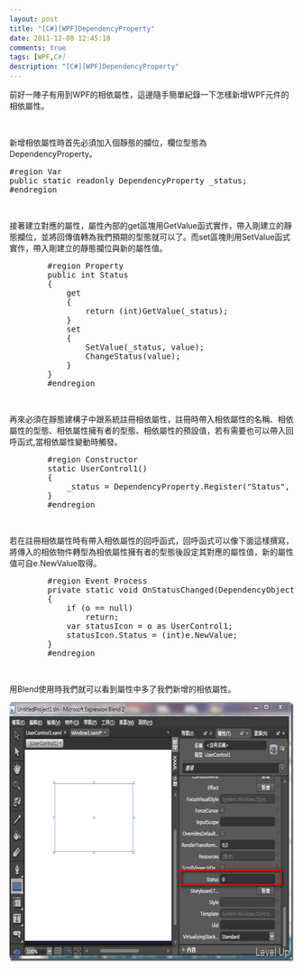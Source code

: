 ```yaml
---
layout: post
title: "[C#][WPF]DependencyProperty"
date: 2011-12-08 12:45:18
comments: true
tags: [WPF,C#]
description: "[C#][WPF]DependencyProperty"
---
```

<p>
	前好一陣子有用到WPF的相依屬性，這邊隨手簡單紀錄一下怎樣新增WPF元件的相依屬性。</p>
<p>
	 </p>
<p>
	新增相依屬性時首先必須加入個靜態的攔位，欄位型態為DependencyProperty。</p>
<div class="wlWriterSmartContent" id="scid:812469c5-0cb0-4c63-8c15-c81123a09de7:a93032ab-1473-4c26-8e30-cd0d24de1307" style="padding-bottom: 0px; margin: 0px; padding-left: 0px; padding-right: 0px; display: inline; float: none; padding-top: 0px">
	<pre class="c#" name="code">
#region Var
public static readonly DependencyProperty _status;
#endregion</pre>
</div>
<p>
	 </p>
<p>
	接著建立對應的屬性，屬性內部的get區塊用GetValue函式實作，帶入剛建立的靜態攔位，並將回傳值轉為我們預期的型態就可以了。而set區塊則用SetValue函式實作，帶入剛建立的靜態攔位與新的屬性值。</p>
<div class="wlWriterSmartContent" id="scid:812469c5-0cb0-4c63-8c15-c81123a09de7:b41b2801-2e64-43b2-8f41-27dfabf369a0" style="padding-bottom: 0px; margin: 0px; padding-left: 0px; padding-right: 0px; display: inline; float: none; padding-top: 0px">
	<pre class="c#" name="code">
        #region Property
        public int Status
        {
            get
            {
                return (int)GetValue(_status);
            }
            set
            {
                SetValue(_status, value);
                ChangeStatus(value);
            }
        }
        #endregion</pre>
</div>
<p>
	 </p>
<p>
	再來必須在靜態建構子中跟系統註冊相依屬性，註冊時帶入相依屬性的名稱、相依屬性的型態、相依屬性擁有者的型態、相依屬性的預設值，若有需要也可以帶入回呼函式,當相依屬性變動時觸發。</p>
<div class="wlWriterSmartContent" id="scid:812469c5-0cb0-4c63-8c15-c81123a09de7:f7e38010-4909-48c8-8a32-5debad9d7cdb" style="padding-bottom: 0px; margin: 0px; padding-left: 0px; padding-right: 0px; display: inline; float: none; padding-top: 0px">
	<pre class="c#" name="code">
        #region Constructor
        static UserControl1()
        {
            _status = DependencyProperty.Register("Status", typeof(int), typeof(UserControl1), new UIPropertyMetadata(default(int), new PropertyChangedCallback(OnStatusChanged)));
        }
        #endregion</pre>
</div>
<p>
	 </p>
<p>
	若在註冊相依屬性時有帶入相依屬性的回呼函式，回呼函式可以像下面這樣撰寫，將傳入的相依物件轉型為相依屬性擁有者的型態後設定其對應的屬性值，新的屬性值可自e.NewValue取得。</p>
<div class="wlWriterSmartContent" id="scid:812469c5-0cb0-4c63-8c15-c81123a09de7:726490ac-d948-427f-8468-76f541e0ca7c" style="padding-bottom: 0px; margin: 0px; padding-left: 0px; padding-right: 0px; display: inline; float: none; padding-top: 0px">
	<pre class="c#" name="code">
        #region Event Process
        private static void OnStatusChanged(DependencyObject o, DependencyPropertyChangedEventArgs e)
        { 
            if (o == null)
                return;
            var statusIcon = o as UserControl1;
            statusIcon.Status = (int)e.NewValue;
        }
        #endregion</pre>
</div>
<p>
	 </p>
<p>
	用Blend使用時我們就可以看到屬性中多了我們新增的相依屬性。</p>
<p>
	<img alt="image" border="0" height="459" src="\images\posts\61234\image_thumb_1.png" style="border-right-width: 0px; border-top-width: 0px; border-bottom-width: 0px; border-left-width: 0px" width="644" /></p>
